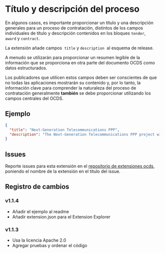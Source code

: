 # Título y descripción del proceso

En algunos casos, es importante proporcionar un título y una descripción generales para un proceso de contratación, distintos de los campos individuales de título y descripción contenidos en los bloques `tender`, ` award` y `contract`.

La extensión añade campos  `title` y `description`  al esquema de release.

A menudo se utilizarán para proporcionar un resumen legible de la información que se proporciona en otra parte del documento OCDS como datos estructurados.

Los publicadores que utilicen estos campos deben ser conscientes de que no todas las aplicaciones mostrarán su contenido y, por lo tanto, la información clave para comprender la naturaleza del proceso de contratación generalmente **también** se debe proporcionar utilizando los campos centrales del OCDS.

## Ejemplo

```json
{
  "title": "Next-Generation Telecommunications PPP",
  "description": "The Next-Generation Telecommunications PPP project will guarantee the installation of a wholesale shared network that allows the provision of telecommunications services by current and future operators. The project will increase the telecommunication services coverage, promote competitive prices and enhance the quality of services according to international standards."
}
```

## Issues

Reporte issues para esta extensión en el [repositorio de extensiones ocds](https://github.com/open-contracting/ocds-extensions/issues), poniendo el nombre de la extensión en el título del issue.

## Registro de cambios

### v1.1.4

- Añadir el ejemplo al readme
- Añadir extension.json para el Extension Explorer

### v1.1.3

- Usa la licencia Apache 2.0
- Agregar pruebas y ordenar el código
